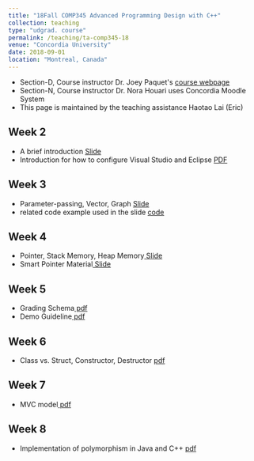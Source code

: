 ```yaml
---
title: "18Fall COMP345 Advanced Programming Design with C++"
collection: teaching
type: "udgrad. course"
permalink: /teaching/ta-comp345-18
venue: "Concordia University"
date: 2018-09-01
location: "Montreal, Canada"
---
```


- Section-D, Course instructor Dr. Joey Paquet's
  [course webpage](https://users.encs.concordia.ca/~paquet/wiki/index.php?title=COMP345_-_fall_2018)
- Section-N, Course instructor Dr. Nora Houari uses Concordia Moodle System
- This page is maintained by the teaching assistance Haotao Lai (Eric)

<h2>Week 2</h2>
<ul>
    <li>A brief introduction <a href='/files/ta/comp345/f18_comp345_week2.pdf'>Slide</a></li>
    <li>Introduction for how to configure Visual Studio and Eclipse <a href='/files/ta/comp345/f18_config_vs_eclipse.pdf'>PDF</a></li>
</ul>

<h2>Week 3</h2>
<ul>
    <li>Parameter-passing, Vector, Graph <a href='/files/ta/comp345/f18_comp345_week3.pdf'>Slide</a></li>
    <li>related code example used in the slide <a href='/files/ta/comp345/f18_comp345_week3_code.pdf'>code</a></li>
</ul>

<h2>Week 4</h2>
<ul>
    <li>Pointer, Stack Memory, Heap Memory<a href='/files/ta/comp345/f18_comp345_week4.pdf'> Slide</a></li>
    <li>Smart Pointer Material<a href='/files/ta/comp345/smart_pointer.pdf'> Slide</a></li>
</ul>

<h2>Week 5</h2>
<ul>
    <li>Grading Schema<a href='/files/ta/comp345/f18_comp345_grading_a1.pdf'> pdf</a></li>
    <li>Demo Guideline<a href='/files/ta/comp345/comp345_demo_guideline.pdf'> pdf</a></li>
</ul>

<h2>Week 6</h2>
<ul>
    <li>Class vs. Struct, Constructor, Destructor <a href='/files/ta/comp345/f18_comp345_week6.pdf'> pdf</a></li>
</ul>

<h2>Week 7</h2>
<ul>
    <li>MVC model<a href='/files/ta/comp345/f18_comp345_week7.pdf'> pdf</a></li>
</ul>

<h2>Week 8</h2>
<ul>
    <li>Implementation of polymorphism in Java and C++ <a href='/files/ta/comp345/f18_comp345_week8.pdf'> pdf</a></li>
</ul>
